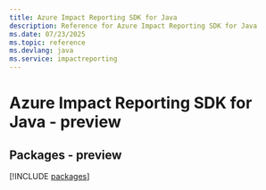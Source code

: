 ```yaml
---
title: Azure Impact Reporting SDK for Java
description: Reference for Azure Impact Reporting SDK for Java
ms.date: 07/23/2025
ms.topic: reference
ms.devlang: java
ms.service: impactreporting
---
```

# Azure Impact Reporting SDK for Java - preview
## Packages - preview
[!INCLUDE [packages](impact-reporting-index.md)]